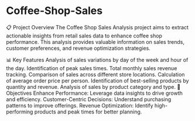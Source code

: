 # Coffee-Shop-Sales

📋 Project Overview
The Coffee Shop Sales Analysis project aims to extract actionable insights from retail sales data to enhance coffee shop performance. This analysis provides valuable information on sales trends, customer preferences, and revenue optimization strategies.

📊 Key Features
Analysis of sales variations by day of the week and hour of the day.
Identification of peak sales times.
Total monthly sales revenue tracking.
Comparison of sales across different store locations.
Calculation of average order price per person.
Identification of best-selling products by quantity and revenue.
Analysis of sales by product category and type.
🚀 Objectives
Enhance Performance: Leverage data insights to drive growth and efficiency.
Customer-Centric Decisions: Understand purchasing patterns to improve offerings.
Revenue Optimization: Identify high-performing products and peak times for better planning.
